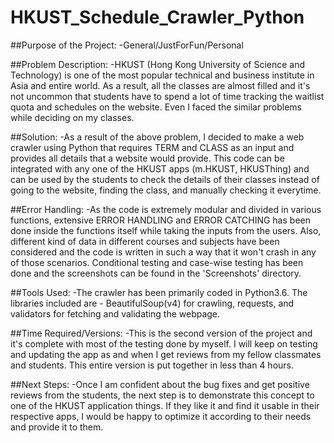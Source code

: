 # HKUST_Schedule_Crawler_Python

##Purpose of the Project:
-General/JustForFun/Personal

##Problem Description:
-HKUST (Hong Kong University of Science and Technology) is one of the most popular technical and business institute in Asia and entire world. As a result, all the classes are almost filled and it's not uncommon that students have to spend a lot of time tracking the waitlist quota and schedules on the website. Even I faced the similar problems while deciding on my classes. 

##Solution:
-As a result of the above problem, I decided to make a web crawler using Python that requires TERM and CLASS as an input and provides all details that a website would provide. This code can be integrated with any one of the HKUST apps (m.HKUST, HKUSThing) and can be used by the students to check the details of their classes instead of going to the website, finding the class, and manually checking it everytime. 

##Error Handling:
-As the code is extremely modular and divided in various functions, extensive ERROR HANDLING and ERROR CATCHING has been done inside the functions itself while taking the inputs from the users. Also, different kind of data in different courses and subjects have been considered and the code is written in such a way that it won't crash in any of those scenarios. Conditional testing and case-wise testing has been done and the screenshots can be found in the 'Screenshots' directory.

##Tools Used:
-The crawler has been primarily coded in Python3.6. The libraries included are - BeautifulSoup(v4) for crawling, requests, and validators for fetching and validating the webpage.

##Time Required/Versions:
-This is the second version of the project and it's complete with most of the testing done by myself. I will keep on testing and updating the app as and when I get reviews from my fellow classmates and students. This entire version is put together in less than 4 hours.

##Next Steps:
-Once I am confident about the bug fixes and get positive reviews from the students, the next step is to demonstrate this concept to one of the HKUST application things. If they like it and find it usable in their respective apps, I would be happy to optimize it according to their needs and provide it to them.
